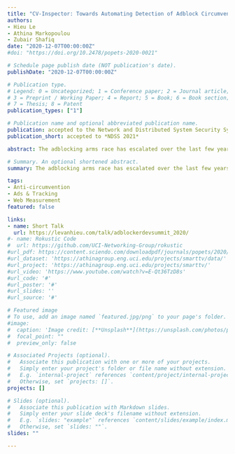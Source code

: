 ```yaml
---
title: "CV-Inspector: Towards Automating Detection of Adblock Circumvention"
authors:
- Hieu Le
- Athina Markopoulou
- Zubair Shafiq
date: "2020-12-07T00:00:00Z"
#doi: "https://doi.org/10.2478/popets-2020-0021"

# Schedule page publish date (NOT publication's date).
publishDate: "2020-12-07T00:00:00Z"

# Publication type.
# Legend: 0 = Uncategorized; 1 = Conference paper; 2 = Journal article;
# 3 = Preprint / Working Paper; 4 = Report; 5 = Book; 6 = Book section;
# 7 = Thesis; 8 = Patent
publication_types: ["1"]

# Publication name and optional abbreviated publication name.
publication: accepted to the Network and Distributed System Security Symposium (NDSS 2021)
publication_short: accepted to *NDSS 2021*

abstract: The adblocking arms race has escalated over the last few years. An entire new ecosystem of circumvention (CV) services has recently emerged that aims to bypass adblockers by obfuscating site content, making it difficult for adblocking filter lists to distinguish between ads and functional content. In this paper, we investigate recent anti-circumvention (anti-CV) efforts by the adblocking community that leverage custom filter lists. In particular, we analyze the anti-circumvention filter list (ACVL}, which supports advanced filter rules with enriched syntax and capabilities designed specifically to counter circumvention. We show that keeping ACVL rules up-to-date requires significant effort by expert list curators, who need to continuously monitor sites known to employ CV services and to discover new such sites in the wild; both tasks require considerable manual effort. To help automate and scale ACVL curation, we develop CV-Inspector, a machine learning approach for automatically detecting whether a site employs successful circumvention using differential execution analysis. We show that CV-Inspector achieves an F1-score 0.89 when detecting sites that successfully circumvent adblockers, and 0.94 for sites that do not. We apply CV-Inspector to discover sites that employ CV in the wild on top-20K sites. We also apply CV-Inspector to a list of sites that are known to utilize CV, and which are continuously monitored by ACVL authors, who counter CV by updating filter rules. In the latter case, we demonstrate that CV-Inspector reduces human labeling effort by 98%, which removes a major bottleneck for ACVL authors. Our work is the first large-scale study of the state of the circumvention arms race, and makes an important step towards automating anti-CV efforts.

# Summary. An optional shortened abstract.
summary: The adblocking arms race has escalated over the last few years. An entire new ecosystem of circumvention (CV) services has recently emerged that aims to bypass adblockers by obfuscating site content, making it difficult for adblocking filter lists to distinguish between ads and functional content. In this paper, we investigate recent anti-circumvention (anti-CV) efforts by the adblocking community that leverage custom filter lists. To help automate and scale ACVL curation, we develop CV-Inspector, a machine learning approach for automatically detecting whether a site employs successful circumvention using differential execution analysis.

tags:
- Anti-circumvention
- Ads & Tracking
- Web Measurement
featured: false

links:
- name: Short Talk
  url: https://levanhieu.com/talk/adblockerdevsummit_2020/
#- name: Rokustic Code
#  url: https://github.com/UCI-Networking-Group/rokustic
#url_pdf: https://content.sciendo.com/downloadpdf/journals/popets/2020/2/article-p129.xml
#url_dataset: 'https://athinagroup.eng.uci.edu/projects/smarttv/data/'
#url_project: 'https://athinagroup.eng.uci.edu/projects/smarttv/'
#url_video: 'https://www.youtube.com/watch?v=E-Qt36TzD8s'
#url_code: '#'
#url_poster: '#'
#url_slides: ''
#url_source: '#'

# Featured image
# To use, add an image named `featured.jpg/png` to your page's folder. 
#image:
#  caption: 'Image credit: [**Unsplash**](https://unsplash.com/photos/pLCdAaMFLTE)'
#  focal_point: ""
#  preview_only: false

# Associated Projects (optional).
#   Associate this publication with one or more of your projects.
#   Simply enter your project's folder or file name without extension.
#   E.g. `internal-project` references `content/project/internal-project/index.md`.
#   Otherwise, set `projects: []`.
projects: []

# Slides (optional).
#   Associate this publication with Markdown slides.
#   Simply enter your slide deck's filename without extension.
#   E.g. `slides: "example"` references `content/slides/example/index.md`.
#   Otherwise, set `slides: ""`.
slides: ""

---
```


